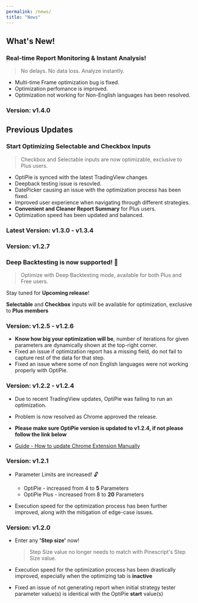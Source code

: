 ```yaml
---
permalink: /news/
title: "News"
---
```


## What's New!
### Real-time Report Monitoring & Instant Analysis!
> No delays. No data loss. Analyze instantly.

- Multi-time Frame optimization bug is fixed.
- Optimization perfomance is improved.
- Optimization not working for Non-English languages has been resolved.

### Version: v1.4.0

## Previous Updates

### Start Optimizing Selectable and Checkbox Inputs 
> Checkbox and Selectable inputs are now optimizable, exclusive to Plus users.

- OptiPie is synced with the latest TradingView changes
- Deepback testing issue is resovled. 
- DatePicker causing an issue with the optimization process has been fixed.
- Improved user experience when navigating through different strategies.
- **Convenient and Cleaner Report Summary** for Plus users.
- Optimization speed has been updated and balanced.  

### Latest Version: v1.3.0 - v1.3.4

### Version: v1.2.7

### Deep Backtesting is now supported! 📢
> Optimize with Deep Backtesting mode, available for both Plus and Free users.

Stay tuned for **Upcoming release**!

**Selectable** and **Checkbox** inputs will be available for optimization, exclusive to **Plus members**

### Version: v1.2.5 - v1.2.6

- **Know how big your optimization will be**, number of iterations for given parameters are dynamically shown at the top-right corner.
- Fixed an issue if optimization report has a missing field, do not fail to capture rest of the data for that step.
- Fixed an issue where some of non English languages were not working properly with OptiPie.

### Version: v1.2.2 - v1.2.4

- Due to recent TradingView updates, OptiPie was failing to run an optimization.

- Problem is now resolved as Chrome approved the release.

- **Please make sure OptiPie version is updated to v1.2.4, if not please follow the link below**

- [Guide - How to update Chrome Extension Manually](https://help.qlik.com/talend/en-US/api-tester-user-guide/Cloud/updating-chrome-extension)

### Version: v1.2.1

- Parameter Limits are increased! 🔓 
    - OptiPie - increased from 4 to **5** Parameters
    - OptiPie Plus - increased from 8 to **20** Parameters
   
- Execution speed for the optimization process has been further improved, along with the mitigation of edge-case issues.

### Version: v1.2.0

- Enter any **'Step size'** now! 

    > Step Size value no longer needs to match with Pinescript's Step Size value.
   
- Execution speed for the optimization process has been drastically improved, especially when the optimizing tab is **inactive** 
- Fixed an issue of not generating report when initial strategy tester parameter value(s) is identical with the OptiPie **start** value(s)
